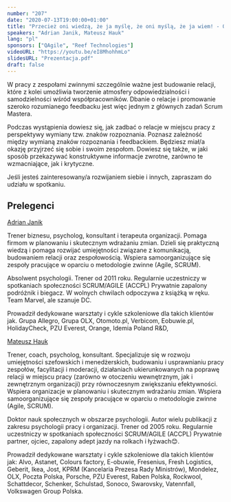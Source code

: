 ```yaml
---
number: "207"
date: "2020-07-13T19:00:00+01:00"
title: "Przecież oni wiedzą, że ja myślę, że oni myślą, że ja wiem! - O komunikacji budującej relacje"
speakers: "Adrian Janik, Mateusz Hauk"
lang: "pl"
sponsors: ["QAgile", "Reef Technologies"]
videoURL: "https://youtu.be/eI8MhohhmLo"
slidesURL: "Prezentacja.pdf"
draft: false
---
```


W pracy z zespołami zwinnymi szczególnie ważne jest budowanie relacji, które z kolei umożliwia tworzenie atmosfery odpowiedzialności i samodzielności wśród współpracowników. Dbanie o relacje i promowanie szeroko rozumianego feedbacku jest więc jednym z głównych zadań Scrum Mastera.

Podczas wystąpienia dowiesz się, jak zadbać o relacje w miejscu pracy z perspektywy wymiany tzw. znaków rozpoznania. Poznasz zależność między wymianą znaków rozpoznania i feedbackiem. Będziesz miał/a okazję przyjrzeć się sobie i swoim zespołom. Dowiesz się także, w jaki sposób przekazywać konstruktywne informacje zwrotne, zarówno te wzmacniające, jak i krytyczne.

Jeśli jesteś zainteresowany/a rozwijaniem siebie i innych, zapraszam do udziału w spotkaniu.

## Prelegenci

<a href="https://www.linkedin.com/in/adrian-janik-b1664395/" target="_blank">Adrian Janik</a>

Trener biznesu, psycholog, konsultant i terapeuta organizacji. Pomaga firmom w planowaniu i skutecznym wdrażaniu zmian. Dzieli się praktyczną wiedzą i pomaga rozwijać umiejętności związane z komunikacją, budowaniem relacji oraz zespołowością. Wspiera samoorganizujące się zespoły pracujące w
oparciu o metodologie zwinne (Agile, SCRUM).  

Absolwent psychologii. Trener od 2011 roku. Regularnie uczestniczy w spotkaniach społeczności
SCRUM/AGILE (ACCPL) Prywatnie zapalony podróżnik i biegacz. W wolnych chwilach odpoczywa z książką
w ręku. Team Marvel, ale szanuje DC.  

Prowadził dedykowane warsztaty i cykle szkoleniowe dla takich klientów jak. Grupa Allegro, Grupa OLX,
Otomoto.pl, Verbicom, Eobuwie.pl, HolidayCheck, PZU Everest, Orange, Idemia Poland R&D,

<a href="https://www.linkedin.com/in/mateusz-hauk-6651638/" target="_blank">Mateusz Hauk</a> 

Trener, coach, psycholog, konsultant. Specjalizuje się w rozwoju umiejętności szefowskich i menedżerskich, budowaniu i usprawnianiu pracy zespołów, facylitacji i moderacji, działaniach ukierunkowanych na poprawę relacji w miejscu pracy (zarówno w otoczeniu wewnętrznym, jak i zewnętrznym organizacji) przy równoczesnym zwiększaniu efektywności. Wspiera organizacje w planowaniu i skutecznym wdrażaniu zmian. Wspiera samoorganizujące się zespoły pracujące w oparciu o metodologie zwinne (Agile, SCRUM). 

Doktor nauk społecznych w obszarze psychologii. Autor wielu publikacji z zakresu psychologii pracy i organizacji. Trener od 2005 roku. Regularnie uczestniczy w spotkaniach społeczności SCRUM/AGILE (ACCPL) Prywatnie partner, ojciec, zapalony adept jazdy na rolkach i łyżwach😊.  

Prowadził dedykowane warsztaty i cykle szkoleniowe dla takich klientów jak: Alvo, Astanet, Colours factory, E-obuwie, Fresenius, Fresh Logistics, Geberit, Ikea, Jost, KPRM (Kancelaria Prezesa Rady Ministrów), Mondelez, OLX, Poczta Polska, Porsche, PZU Everest, Raben Polska, Rockwool, Schattdecor, Schenker, Schulstad, Sonoco, Swarovsky, Vatennfall, Volkswagen Group Polska.

